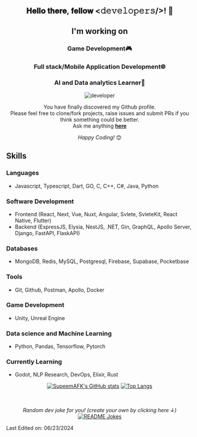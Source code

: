 <div align="center">
<h2> 𝐇𝐞𝐥𝐥𝐨 𝐭𝐡𝐞𝐫𝐞, 𝐟𝐞𝐥𝐥𝐨𝐰 <𝚍𝚎𝚟𝚎𝚕𝚘𝚙𝚎𝚛𝚜/>! 👋</h2>
 <h2>I'm working on</h3>
 <h3> Game Development🎮</h5>
 <h3> Full stack/Mobile Application Development🌐</h5>
 <h3>AI and Data analytics Learner🤖</h5>
</div>

<div align="center" width="50">
<img src="https://i.pinimg.com/originals/e4/26/70/e426702edf874b181aced1e2fa5c6cde.gif" alt="developer" />

</div>

<div align="center">

You have finally discovered my Github profile. <br>
Please feel free to clone/fork projects, raise issues and submit PRs if you think something could be better. <br>
Ask me anything <a href="https://github.com/SupeemAFK/SupeemAFK/issues/new"><b>here</b></a><br>

<i>Happy Coding!</i> 😊

</div>

## Skills
### Languages
- Javascript, Typescript, Dart, GO, C, C++, C#, Java, Python

### Software Development
- Frontend (React, Next, Vue, Nuxt, Angular, Svlete, SvleteKit, React Native, Flutter)
- Backend (ExpressJS, Elysia, NestJS, .NET, Gin, GraphQL, Apollo Server, Django, FastAPI, FlaskAPI)
  
### Databases
- MongoDB, Redis, MySQL, Postgresql, Firebase, Supabase, Pocketbase

### Tools
- Git, Github, Postman, Apollo, Docker

### Game Development
- Unity, Unreal Engine

### Data science and Machine Learning
- Python, Pandas, Tensorflow, Pytorch

### Currently Learning
- Godot, NLP Research, DevOps, Elixir, Rust

<div align="center">

[![SupeemAFK's GitHub stats](https://github-readme-stats.vercel.app/api?username=SupeemAFK&theme=midnight-purple)](https://github.com/SupeemAFK/github-readme-stats)
[![Top Langs](https://github-readme-stats.vercel.app/api/top-langs/?username=SupeemAFK&layout=donut&theme=midnight-purple&hide=jupyter%20notebook)](https://github.com/anuraghazra/github-readme-stats)

</br>
</br>
<i>Random dev joke for you! (create your own by clicking here ↓)</i><br>
<a href="https://readme-jokes.vercel.app"><img align="center" src="https://readme-jokes.vercel.app/api" alt="README Jokes"></a>


</div>

Last Edited on: 06/23/2024
